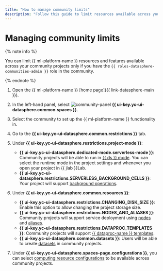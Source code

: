 ```yaml
---
title: "How to manage community limits"
description: "Follow this guide to limit resources available across your community projects and {{ ml-platform-name }} features."
---
```


# Managing community limits

{% note info %}

You can limit {{ ml-platform-name }} resources and features available across your community projects only if you have the `{{ roles-datasphere-communities-admin }}` role in the community.

{% endnote %}

1. Open the {{ ml-platform-name }} [home page]({{ link-datasphere-main }}).
1. In the left-hand panel, select ![community-panel](../../../_assets/datasphere/communities.svg) **{{ ui-key.yc-ui-datasphere.common.spaces }}**.
1. Select the community to set up the {{ ml-platform-name }} functionality in.
1. Go to the **{{ ui-key.yc-ui-datasphere.common.restrictions }}** tab.
1. Under **{{ ui-key.yc-ui-datasphere.restrictions.project-mode }}**:

   * **{{ ui-key.yc-ui-datasphere.dedicated-mode.serverless-mode }}**: Community projects will be able to run in [{{ ds }} mode](../../concepts/project.md#dedicated). You can select the runtime mode in the project settings and whenever you open your project in {{ jlab }}Lab.
   * **{{ ui-key.yc-ui-datasphere.restrictions.SERVERLESS_BACKGROUND_CELLS }}**: Your project will support [background operations](../../concepts/async).

1. Under **{{ ui-key.yc-ui-datasphere.common.resources }}**:

   * **{{ ui-key.yc-ui-datasphere.restrictions.CHANGING_DISK_SIZE }}**: Enable this option to allow changing the project storage size.
   * **{{ ui-key.yc-ui-datasphere.restrictions.NODES_AND_ALIASES }}**: Community projects will support service deployment using [nodes](../../concepts/deploy/index.md#node) and [aliases](../../concepts/deploy/index.md#alias).
   * **{{ ui-key.yc-ui-datasphere.restrictions.DATAPROC_TEMPLATES }}**: Community projects will support [{{ dataproc-name }} templates](../../concepts/data-proc-template).
   * **{{ ui-key.yc-ui-datasphere.common.datasets }}**: Users will be able to create [datasets](../../concepts/dataset) in community projects.

1. Under **{{ ui-key.yc-ui-datasphere.spaces-page.configurations }}**, you can select [computing resource configurations](../../concepts/configurations.md) to be available across community projects.

